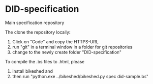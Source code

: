 # DID-specification
Main specification repository

The clone the repository locally:
1. Click on "Code" and copy the HTTPS-URL
2. run "git" in a terminal window in a folder for git repositories
3. change to the newly create folder "DID-specification"

To compile the .bs files to .html, please
1. install bikeshed and
2. then run "python.exe ../bikeshed/bikeshed.py spec  did-sample.bs"
